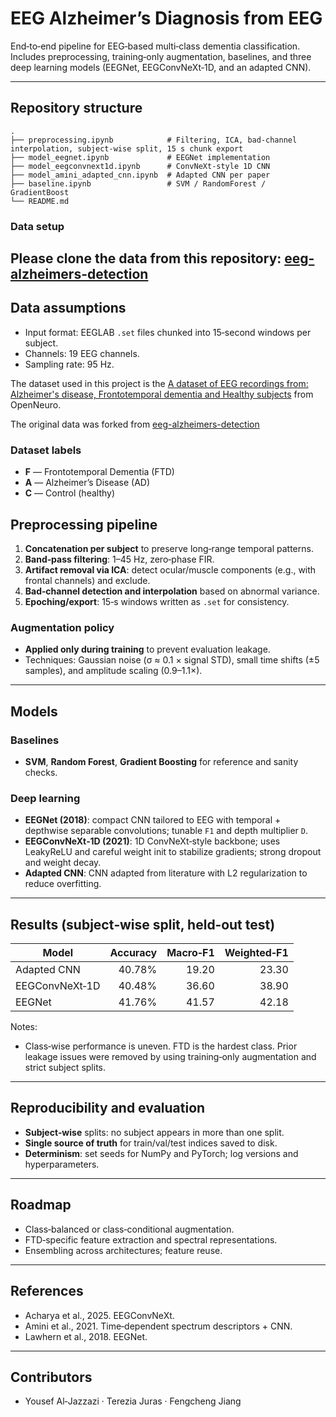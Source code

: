 # EEG Alzheimer’s Diagnosis from EEG

End‑to‑end pipeline for EEG‑based multi‑class dementia classification. Includes preprocessing, training‑only augmentation, baselines, and three deep learning models (EEGNet, EEGConvNeXt‑1D, and an adapted CNN).

---

## Repository structure

```
.
├── preprocessing.ipynb            # Filtering, ICA, bad-channel interpolation, subject-wise split, 15 s chunk export
├── model_eegnet.ipynb             # EEGNet implementation
├── model_eegconvnext1d.ipynb      # ConvNeXt-style 1D CNN
├── model_amini_adapted_cnn.ipynb  # Adapted CNN per paper
├── baseline.ipynb                 # SVM / RandomForest / GradientBoost
└── README.md

```

### Data setup
Please clone the data from this repository: [eeg-alzheimers-detection](https://github.com/Leofierus/eeg-alzheimers-detection)
---

## Data assumptions

* Input format: EEGLAB `.set` files chunked into 15‑second windows per subject.
* Channels: 19 EEG channels.
* Sampling rate: 95 Hz.


The dataset used in this project is the [A dataset of EEG recordings from: Alzheimer's disease, Frontotemporal dementia and Healthy subjects](https://openneuro.org/datasets/ds004504/versions/1.0.7) from OpenNeuro.

The original data was forked from [eeg-alzheimers-detection](https://github.com/Leofierus/eeg-alzheimers-detection)


### Dataset labels

- **F** — Frontotemporal Dementia (FTD)
- **A** — Alzheimer’s Disease (AD)
- **C** — Control (healthy)

## Preprocessing pipeline

1. **Concatenation per subject** to preserve long‑range temporal patterns.
2. **Band‑pass filtering**: 1–45 Hz, zero‑phase FIR.
3. **Artifact removal via ICA**: detect ocular/muscle components (e.g., with frontal channels) and exclude.
4. **Bad‑channel detection and interpolation** based on abnormal variance.
5. **Epoching/export**: 15‑s windows written as `.set` for consistency.

### Augmentation policy

* **Applied only during training** to prevent evaluation leakage.
* Techniques: Gaussian noise (σ ≈ 0.1 × signal STD), small time shifts (±5 samples), and amplitude scaling (0.9–1.1×).

---

## Models

### Baselines

* **SVM**, **Random Forest**, **Gradient Boosting** for reference and sanity checks.

### Deep learning

* **EEGNet (2018)**: compact CNN tailored to EEG with temporal + depthwise separable convolutions; tunable `F1` and depth multiplier `D`.
* **EEGConvNeXt‑1D (2021)**: 1D ConvNeXt‑style backbone; uses LeakyReLU and careful weight init to stabilize gradients; strong dropout and weight decay.
* **Adapted CNN**: CNN adapted from literature with L2 regularization to reduce overfitting.

---

## Results (subject‑wise split, held‑out test)

| Model          | Accuracy | Macro‑F1 | Weighted‑F1 |
| -------------- | -------: | -------: | ----------: |
| Adapted CNN    |   40.78% |    19.20 |       23.30 |
| EEGConvNeXt‑1D |   40.48% |    36.60 |       38.90 |
| EEGNet         |   41.76% |    41.57 |       42.18 |

Notes:

* Class‑wise performance is uneven. FTD is the hardest class. Prior leakage issues were removed by using training‑only augmentation and strict subject splits.

---

## Reproducibility and evaluation

* **Subject‑wise** splits: no subject appears in more than one split.
* **Single source of truth** for train/val/test indices saved to disk.
* **Determinism**: set seeds for NumPy and PyTorch; log versions and hyperparameters.

---

## Roadmap

* Class‑balanced or class‑conditional augmentation.
* FTD‑specific feature extraction and spectral representations.
* Ensembling across architectures; feature reuse.

---

## References

* Acharya et al., 2025. EEGConvNeXt.
* Amini et al., 2021. Time‑dependent spectrum descriptors + CNN.
* Lawhern et al., 2018. EEGNet.

---

## Contributors

* Yousef Al‑Jazzazi · Terezia Juras · Fengcheng Jiang
